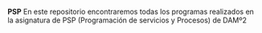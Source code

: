 **PSP**
En este repositorio encontraremos todas los programas realizados en la asignatura de PSP (Programación de servicios y Procesos) de DAMº2
